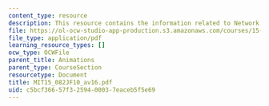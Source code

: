 ```yaml
---
content_type: resource
description: This resource contains the information related to Network simplex animations.
file: https://ol-ocw-studio-app-production.s3.amazonaws.com/courses/15-082j-network-optimization-fall-2010/c5bcf36657f3259400037eaceb5f5e69_MIT15_082JF10_av16.pdf
file_type: application/pdf
learning_resource_types: []
ocw_type: OCWFile
parent_title: Animations
parent_type: CourseSection
resourcetype: Document
title: MIT15_082JF10_av16.pdf
uid: c5bcf366-57f3-2594-0003-7eaceb5f5e69
---
```

